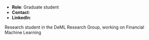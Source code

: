 
- **Role**: Graduate student
- **Contact**: 
- **LinkedIn**: 

Research student in the DeML Research Group, working on Financial Machine Learning 

